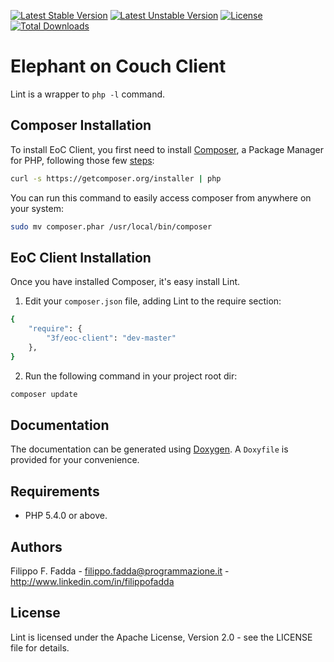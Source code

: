[![Latest Stable Version](https://poser.pugx.org/3f/eoc-client/v/stable.png)](https://packagist.org/packages/3f/eoc-client)
[![Latest Unstable Version](https://poser.pugx.org/3f/eoc-client/v/unstable.png)](https://packagist.org/packages/3f/eoc-client)
[![License](https://poser.pugx.org/3f/eoc-client/license.svg)](https://packagist.org/packages/3f/eoc-client)
[![Total Downloads](https://poser.pugx.org/3f/eoc-client/downloads.png)](https://packagist.org/packages/3f/eoc-client)

Elephant on Couch Client
========================
Lint is a wrapper to `php -l` command.


Composer Installation
---------------------

To install EoC Client, you first need to install [Composer](http://getcomposer.org/), a Package Manager for
PHP, following those few [steps](http://getcomposer.org/doc/00-intro.md#installation-nix):

```sh
curl -s https://getcomposer.org/installer | php
```

You can run this command to easily access composer from anywhere on your system:

```sh
sudo mv composer.phar /usr/local/bin/composer
```


EoC Client Installation
-----------------------
Once you have installed Composer, it's easy install Lint.

1. Edit your `composer.json` file, adding Lint to the require section:
```sh
{
    "require": {
        "3f/eoc-client": "dev-master"
    },
}
```
2. Run the following command in your project root dir:
```sh
composer update
```


Documentation
-------------
The documentation can be generated using [Doxygen](http://doxygen.org). A `Doxyfile` is provided for your convenience.


Requirements
------------
- PHP 5.4.0 or above.


Authors
-------
Filippo F. Fadda - <filippo.fadda@programmazione.it> - <http://www.linkedin.com/in/filippofadda>


License
-------
Lint is licensed under the Apache License, Version 2.0 - see the LICENSE file for details.